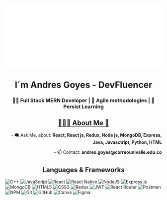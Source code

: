 <a href='https://www.tiktok.com/@devfluencer'><img src="https://raw.githubusercontent.com/andresgoyes/andresgoyes/3d8e68c285c454f7b6f2f649cae32cd094d662d1/DevFluencer_.svg"/></a>

<div id="header" align="center">	
	<h1 align="center">I´m Andres Goyes - DevFluencer</h1>
	<h3 align="center">
		👨‍💻 Full Stack MERN Developer | 🚀 Agile methodologies | 🌟 Persist Learning
	</h3>
</div>
<div align="center">
<h2><a href="https://andresgoyes.github.io/portfolio/">👨🏻‍💻 About Me 👾</a></h2>
</div>
<div style="text-align: center;" >
  <p style="text-align: right;">- 🗨️ Ask Me, about: <strong>React, React js, Redux, Node js, MongoDB, Express, Java, Javasctript, Python, HTML</strong></p>
  <p style="text-align: right;">- 📫 Contact: <strong>andres.goyes@correounivalle.edu.co</strong></p>  
</div>

<h2 align="center">Languages & Frameworks</h2>

![C++](https://img.shields.io/badge/C%2B%2B-00599C?style=for-the-badge&logo=c%2B%2B&logoColor=white)
![JavaScript](https://img.shields.io/badge/JavaScript-F7DF1E?style=for-the-badge&logo=javascript&logoColor=black)
![React](https://img.shields.io/badge/React-20232A?style=for-the-badge&logo=react&logoColor=61DAFB)
![React Native](https://img.shields.io/badge/React_Native-20232A?style=for-the-badge&logo=react&logoColor=61DAFB)
![NodeJS](https://img.shields.io/badge/Node.js-43853D?style=for-the-badge&logo=node.js&logoColor=white)
![Express.js](https://img.shields.io/badge/express.js-%23404d59.svg?style=for-the-badge&logo=express&logoColor=%2361DAFB)
![MongoDB](https://img.shields.io/badge/MongoDB-4EA94B?style=for-the-badge&logo=mongodb&logoColor=white)
![HTML5](https://img.shields.io/badge/HTML5-E34F26?style=for-the-badge&logo=html5&logoColor=white)
![CSS3](https://img.shields.io/badge/CSS3-1572B6?style=for-the-badge&logo=css3&logoColor=white)
![Redux](https://img.shields.io/badge/Redux-593D88?style=for-the-badge&logo=redux&logoColor=white)
![JWT](https://img.shields.io/badge/JWT-black?style=for-the-badge&logo=JSON%20web%20tokens)
![React Router](https://img.shields.io/badge/React_Router-CA4245?style=for-the-badge&logo=react-router&logoColor=white)
![Postman](https://img.shields.io/badge/postman-%23E34F26.svg?style=for-the-badge&logo=postman&logoColor=white)
![NPM](https://img.shields.io/badge/NPM-%23000000.svg?style=for-the-badge&logo=npm&logoColor=white)
![Git](https://img.shields.io/badge/GIT-E44C30?style=for-the-badge&logo=git&logoColor=white)
![GitHub](https://img.shields.io/badge/GitHub-100000?style=for-the-badge&logo=github&logoColor=white)
![Canva](https://img.shields.io/badge/Canva-%2300C4CC.svg?&style=for-the-badge&logo=Canva&logoColor=white)
![Figma](https://img.shields.io/badge/Figma-F24E1E?style=for-the-badge&logo=figma&logoColor=white)
